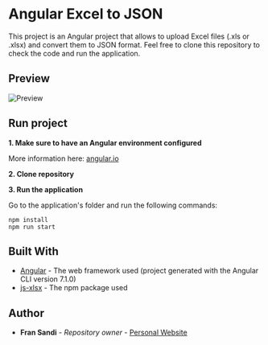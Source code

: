 # Angular Excel to JSON

This project is an Angular project that allows to upload Excel files (.xls or .xlsx) and convert them to JSON format.
Feel free to clone this repository to check the code and run the application.

## Preview
![Preview](https://firebasestorage.googleapis.com/v0/b/franpage-19512.appspot.com/o/Other%20Projects%2FScreen%20Shot%202019-04-07%20at%2017.31.35.png?alt=media&token=4e704b09-daed-42ff-aa5e-43ee76587ee0)

## Run project

**1. Make sure to have an Angular environment configured**

More information here: [angular.io](https://angular.io/)

**2. Clone repository**

**3. Run the application**

Go to the application's folder and run the following commands:
```
npm install
npm run start
```

## Built With

* [Angular](https://angular.io/) - The web framework used (project generated with the Angular CLI version 7.1.0)
* [js-xlsx](https://github.com/SheetJS/js-xlsx/) - The npm package used

## Author

* **Fran Sandi** - *Repository owner* - [Personal Website](https://fransandi.com/)
